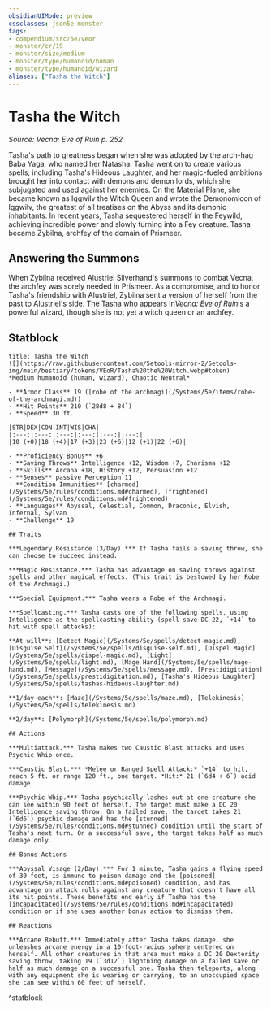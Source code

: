 ```yaml
---
obsidianUIMode: preview
cssclasses: json5e-monster
tags:
- compendium/src/5e/veor
- monster/cr/19
- monster/size/medium
- monster/type/humanoid/human
- monster/type/humanoid/wizard
aliases: ["Tasha the Witch"]
---
```

# Tasha the Witch
*Source: Vecna: Eve of Ruin p. 252*  

Tasha's path to greatness began when she was adopted by the arch-hag Baba Yaga, who named her Natasha. Tasha went on to create various spells, including Tasha's Hideous Laughter, and her magic-fueled ambitions brought her into contact with demons and demon lords, which she subjugated and used against her enemies. On the Material Plane, she became known as Iggwilv the Witch Queen and wrote the Demonomicon of Iggwilv, the greatest of all treatises on the Abyss and its demonic inhabitants. In recent years, Tasha sequestered herself in the Feywild, achieving incredible power and slowly turning into a Fey creature. Tasha became Zybilna, archfey of the domain of Prismeer.

## Answering the Summons

When Zybilna received Alustriel Silverhand's summons to combat Vecna, the archfey was sorely needed in Prismeer. As a compromise, and to honor Tasha's friendship with Alustriel, Zybilna sent a version of herself from the past to Alustriel's side. The Tasha who appears in*Vecna: Eve of Ruin*is a powerful wizard, though she is not yet a witch queen or an archfey.

## Statblock

```ad-statblock
title: Tasha the Witch
![](https://raw.githubusercontent.com/5etools-mirror-2/5etools-img/main/bestiary/tokens/VEoR/Tasha%20the%20Witch.webp#token)
*Medium humanoid (human, wizard), Chaotic Neutral*

- **Armor Class** 19 ([robe of the archmagi](/Systems/5e/items/robe-of-the-archmagi.md))
- **Hit Points** 210 (`28d8 + 84`)
- **Speed** 30 ft.

|STR|DEX|CON|INT|WIS|CHA|
|:---:|:---:|:---:|:---:|:---:|:---:|
|10 (+0)|18 (+4)|17 (+3)|23 (+6)|12 (+1)|22 (+6)|

- **Proficiency Bonus** +6
- **Saving Throws** Intelligence +12, Wisdom +7, Charisma +12
- **Skills** Arcana +18, History +12, Persuasion +12
- **Senses** passive Perception 11
- **Condition Immunities** [charmed](/Systems/5e/rules/conditions.md#charmed), [frightened](/Systems/5e/rules/conditions.md#frightened)
- **Languages** Abyssal, Celestial, Common, Draconic, Elvish, Infernal, Sylvan
- **Challenge** 19

## Traits

***Legendary Resistance (3/Day).*** If Tasha fails a saving throw, she can choose to succeed instead.

***Magic Resistance.*** Tasha has advantage on saving throws against spells and other magical effects. (This trait is bestowed by her Robe of the Archmagi.)

***Special Equipment.*** Tasha wears a Robe of the Archmagi.

***Spellcasting.*** Tasha casts one of the following spells, using Intelligence as the spellcasting ability (spell save DC 22, `+14` to hit with spell attacks):

**At will**: [Detect Magic](/Systems/5e/spells/detect-magic.md), [Disguise Self](/Systems/5e/spells/disguise-self.md), [Dispel Magic](/Systems/5e/spells/dispel-magic.md), [Light](/Systems/5e/spells/light.md), [Mage Hand](/Systems/5e/spells/mage-hand.md), [Message](/Systems/5e/spells/message.md), [Prestidigitation](/Systems/5e/spells/prestidigitation.md), [Tasha's Hideous Laughter](/Systems/5e/spells/tashas-hideous-laughter.md)

**1/day each**: [Maze](/Systems/5e/spells/maze.md), [Telekinesis](/Systems/5e/spells/telekinesis.md)

**2/day**: [Polymorph](/Systems/5e/spells/polymorph.md)

## Actions

***Multiattack.*** Tasha makes two Caustic Blast attacks and uses Psychic Whip once.

***Caustic Blast.*** *Melee or Ranged Spell Attack:* `+14` to hit, reach 5 ft. or range 120 ft., one target. *Hit:* 21 (`6d4 + 6`) acid damage.

***Psychic Whip.*** Tasha psychically lashes out at one creature she can see within 90 feet of herself. The target must make a DC 20 Intelligence saving throw. On a failed save, the target takes 21 (`6d6`) psychic damage and has the [stunned](/Systems/5e/rules/conditions.md#stunned) condition until the start of Tasha's next turn. On a successful save, the target takes half as much damage only.

## Bonus Actions

***Abyssal Visage (2/Day).*** For 1 minute, Tasha gains a flying speed of 30 feet, is immune to poison damage and the [poisoned](/Systems/5e/rules/conditions.md#poisoned) condition, and has advantage on attack rolls against any creature that doesn't have all its hit points. These benefits end early if Tasha has the [incapacitated](/Systems/5e/rules/conditions.md#incapacitated) condition or if she uses another bonus action to dismiss them.

## Reactions

***Arcane Rebuff.*** Immediately after Tasha takes damage, she unleashes arcane energy in a 10-foot-radius sphere centered on herself. All other creatures in that area must make a DC 20 Dexterity saving throw, taking 19 (`3d12`) lightning damage on a failed save or half as much damage on a successful one. Tasha then teleports, along with any equipment she is wearing or carrying, to an unoccupied space she can see within 60 feet of herself.
```
^statblock